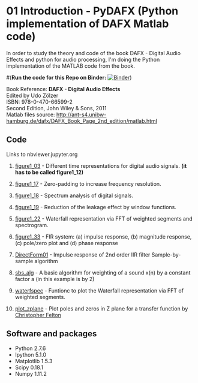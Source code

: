 01 Introduction - PyDAFX (Python implementation of DAFX Matlab code)
========================================================== 

In order to study the theory and code of the book DAFX - Digital Audio Effects and python for audio processing,
I'm doing the Python implementation of the MATLAB code from the book.

#(<b>Run the code for this Repo on Binder:</b> [![Binder](http://mybinder.org/badge.svg)](http://mybinder.org:/repo/joserzapata/pydafx))

Book Reference:
<b>DAFX - Digital Audio Effects</b> <br>
Edited by Udo Zölzer<br>
ISBN: 978-0-470-66599-2<br>
Second Edition, John Wiley & Sons, 2011<br>
Matlab files source: http://ant-s4.unibw-hamburg.de/dafx/DAFX_Book_Page_2nd_edition/matlab.html

Code
--------
Links to nbviewer.jupyter.org
1. [figure1_03](http://nbviewer.jupyter.org/github/JoseRZapata/PyDAFX/blob/master/01_Introduction/figure1_03.ipynb) - Different time representations for digital audio signals. **(it has to be called figure1_12)**
 	
2. [figure1_17](http://nbviewer.jupyter.org/github/JoseRZapata/PyDAFX/blob/master/01_Introduction/figure1_17.ipynb) - Zero-padding to increase frequency resolution.

3. [figure1_18](http://nbviewer.jupyter.org/github/JoseRZapata/PyDAFX/blob/master/01_Introduction/figure1_18.ipynb) - Spectrum analysis of digital signals.
 
4. [figure1_19](http://nbviewer.jupyter.org/github/JoseRZapata/PyDAFX/blob/master/01_Introduction/figure1_19.ipynb) - Reduction of the leakage effect by window functions.

5. [figure1_22](http://nbviewer.jupyter.org/github/JoseRZapata/PyDAFX/blob/master/01_Introduction/figure1_22.ipynb) - Waterfall representation via FFT of weighted segments and spectrogram.
 	
6. [figure1_33](http://nbviewer.jupyter.org/github/JoseRZapata/PyDAFX/blob/master/01_Introduction/figure1_33.ipynb) - FIR system: (a) impulse response, (b) magnitude response, (c) pole/zero plot and (d) phase response
 	
7. [DirectForm01](http://nbviewer.jupyter.org/github/JoseRZapata/PyDAFX/blob/master/01_Introduction/DirectForm01.ipynb) - Impulse response of 2nd order IIR filter Sample-by-sample algorithm

8. [sbs_alg](shttp://nbviewer.jupyter.org/github/JoseRZapata/PyDAFX/blob/master/01_Introduction/bs_alg.ipynb) - A basic algorithm for weighting of a sound x(n) by a constant factor a (in this example is by 2)

9. [waterfspec](http://nbviewer.jupyter.org/github/JoseRZapata/PyDAFX/blob/master/01_Introduction/waterfspec.py) - Funtionc to plot the Waterfall representation via FFT of weighted segments.
 	
10. [plot_zplane](http://nbviewer.jupyter.org/github/JoseRZapata/PyDAFX/blob/master/01_Introduction/plot_zplane.py) - Plot poles and zeros in Z plane for a transfer function by [Christopher Felton](https://gist.github.com/endolith/4625838)
 	

Software and packages
---------------------
- Python 2.7.6
- Ipython 5.1.0
- Matplotlib 1.5.3
- Scipy 0.18.1
- Numpy 1.11.2
